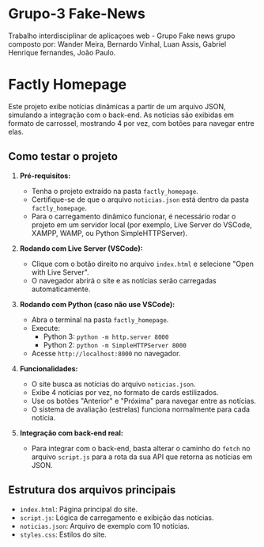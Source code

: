 # Grupo-3 Fake-News
Trabalho interdisciplinar de aplicaçoes web - Grupo Fake news
grupo composto por: Wander Meira, Bernardo Vinhal, Luan Assis, Gabriel Henrique fernandes, João Paulo.


# Factly Homepage

Este projeto exibe notícias dinâmicas a partir de um arquivo JSON, simulando a integração com o back-end. As notícias são exibidas em formato de carrossel, mostrando 4 por vez, com botões para navegar entre elas.

## Como testar o projeto

1. **Pré-requisitos:**
   - Tenha o projeto extraído na pasta `factly_homepage`.
   - Certifique-se de que o arquivo `noticias.json` está dentro da pasta `factly_homepage`.
   - Para o carregamento dinâmico funcionar, é necessário rodar o projeto em um servidor local (por exemplo, Live Server do VSCode, XAMPP, WAMP, ou Python SimpleHTTPServer).

2. **Rodando com Live Server (VSCode):**
   - Clique com o botão direito no arquivo `index.html` e selecione "Open with Live Server".
   - O navegador abrirá o site e as notícias serão carregadas automaticamente.

3. **Rodando com Python (caso não use VSCode):**
   - Abra o terminal na pasta `factly_homepage`.
   - Execute:
     - Python 3: `python -m http.server 8000`
     - Python 2: `python -m SimpleHTTPServer 8000`
   - Acesse `http://localhost:8000` no navegador.

4. **Funcionalidades:**
   - O site busca as notícias do arquivo `noticias.json`.
   - Exibe 4 notícias por vez, no formato de cards estilizados.
   - Use os botões "Anterior" e "Próxima" para navegar entre as notícias.
   - O sistema de avaliação (estrelas) funciona normalmente para cada notícia.

5. **Integração com back-end real:**
   - Para integrar com o back-end, basta alterar o caminho do `fetch` no arquivo `script.js` para a rota da sua API que retorna as notícias em JSON.

## Estrutura dos arquivos principais
- `index.html`: Página principal do site.
- `script.js`: Lógica de carregamento e exibição das notícias.
- `noticias.json`: Arquivo de exemplo com 10 notícias.
- `styles.css`: Estilos do site.
